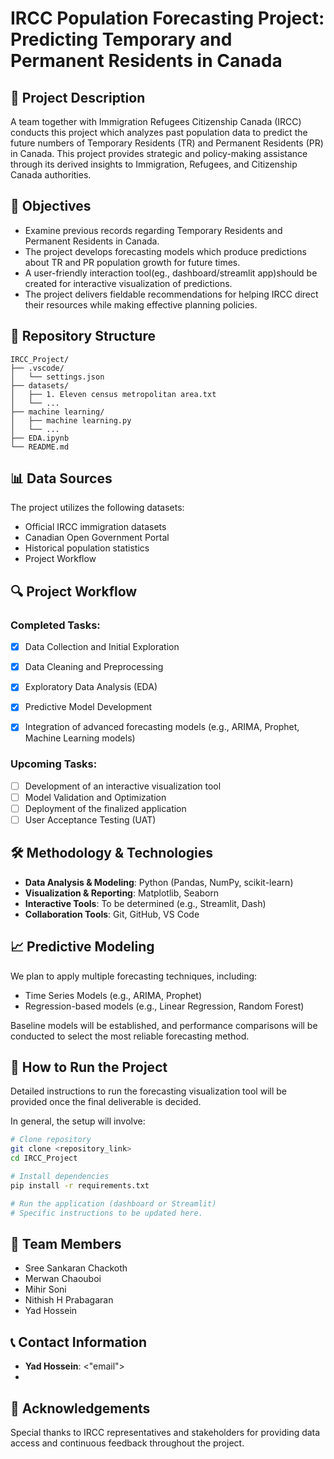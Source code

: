 
# IRCC Population Forecasting Project: Predicting Temporary and Permanent Residents in Canada

## 📖 Project Description
A team together with Immigration Refugees Citizenship Canada (IRCC) conducts this project which analyzes past population data to predict the future numbers of Temporary Residents (TR) and Permanent Residents (PR) in Canada. This project provides strategic and policy-making assistance through its derived insights to Immigration, Refugees, and Citizenship Canada authorities.

## 🎯 Objectives
- Examine previous records regarding Temporary Residents and Permanent Residents in Canada.
- The project develops forecasting models which produce predictions about TR and PR population growth for future times.
- A user-friendly interaction tool(eg., dashboard/streamlit app)should be created for interactive visualization of predictions.
- The project delivers fieldable recommendations for helping IRCC direct their resources while making effective planning policies.

## 📂 Repository Structure
```
IRCC_Project/
├── .vscode/
│   └── settings.json
├── datasets/
│   ├── 1. Eleven census metropolitan area.txt
│   └── ...
├── machine learning/
│   ├── machine learning.py
│   └── ...
├── EDA.ipynb
└── README.md
```

## 📊 Data Sources
The project utilizes the following datasets:
- Official IRCC immigration datasets
- Canadian Open Government Portal
- Historical population statistics
- Project Workflow

## 🔍 Project Workflow

### Completed Tasks:
- [x] Data Collection and Initial Exploration
- [x] Data Cleaning and Preprocessing
- [x] Exploratory Data Analysis (EDA)
- [x] Predictive Model Development
- [x] Integration of advanced forecasting models (e.g., ARIMA, Prophet, Machine Learning models)


### Upcoming Tasks:
- [ ] Development of an interactive visualization tool
- [ ] Model Validation and Optimization
- [ ] Deployment of the finalized application
- [ ] User Acceptance Testing (UAT)

## 🛠️ Methodology & Technologies
- **Data Analysis & Modeling**: Python (Pandas, NumPy, scikit-learn)
- **Visualization & Reporting**: Matplotlib, Seaborn
- **Interactive Tools**: To be determined (e.g., Streamlit, Dash)
- **Collaboration Tools**: Git, GitHub, VS Code

## 📈 Predictive Modeling
We plan to apply multiple forecasting techniques, including:
- Time Series Models (e.g., ARIMA, Prophet)
- Regression-based models (e.g., Linear Regression, Random Forest)

Baseline models will be established, and performance comparisons will be conducted to select the most reliable forecasting method.

## 🚀 How to Run the Project
Detailed instructions to run the forecasting visualization tool will be provided once the final deliverable is decided.

In general, the setup will involve:
```bash
# Clone repository
git clone <repository_link>
cd IRCC_Project

# Install dependencies
pip install -r requirements.txt

# Run the application (dashboard or Streamlit)
# Specific instructions to be updated here.
```

## 👥 Team Members
- Sree Sankaran Chackoth
- Merwan Chaouboi
- Mihir Soni
- Nithish H Prabagaran
- Yad Hossein

## 📞 Contact Information
- **Yad Hossein**: <"email">
- 
## 🙏 Acknowledgements
Special thanks to IRCC representatives and stakeholders for providing data access and continuous feedback throughout the project.
